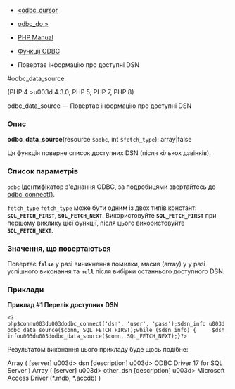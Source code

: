 - [«odbc_cursor](function.odbc-cursor.md)
- [odbc_do »](function.odbc-do.md)

- [PHP Manual](index.md)
- [Функції ODBC](ref.uodbc.md)
- Повертає інформацію про доступні DSN

#odbc_data_source

(PHP 4 \>u003d 4.3.0, PHP 5, PHP 7, PHP 8)

odbc_data_source — Повертає інформацію про доступні DSN

### Опис

**odbc_data_source**(resource `$odbc`, int `$fetch_type`): array\|false

Ця функція поверне список доступних DSN (після кількох дзвінків).

### Список параметрів

`odbc`
Ідентифікатор з'єднання ODBC, за подробицями звертайтесь до
[odbc_connect()](function.odbc-connect.md).

`fetch_type`
`fetch_type` може бути одним із двох типів констант:
**`SQL_FETCH_FIRST`**, **`SQL_FETCH_NEXT`**. Використовуйте
**`SQL_FETCH_FIRST`** при першому виклику цієї функції, після цього
використовуйте **`SQL_FETCH_NEXT`**.

### Значення, що повертаються

Повертає **`false`** у разі виникнення помилки, масив (array) у
у разі успішного виконання та **`null`** після вибірки останнього
доступного DSN.

### Приклади

**Приклад #1 Перелік доступних DSN**

` <?php$connu003du003dodbc_connect('dsn', 'user', 'pass');$dsn_info u003d odbc_data_source($conn, SQL_FETCH_FIRST);while ($dsn_info) {     $dsn_infou003du003dodbc_data_source($conn, SQL_FETCH_NEXT);}?> `

Результатом виконання цього прикладу буде щось подібне:

Array
(
[server] u003d> dsn
[description] u003d> ODBC Driver 17 for SQL Server
)
Array
(
[server] u003d> other_dsn
[description] u003d> Microsoft Access Driver (*.mdb, *.accdb)
)
